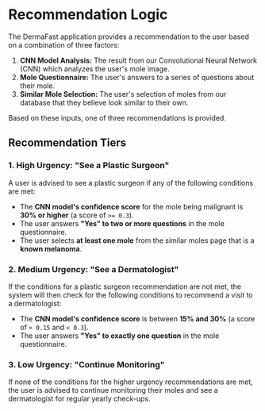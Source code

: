 # Recommendation Logic

The DermaFast application provides a recommendation to the user based on a combination of three factors:

1.  **CNN Model Analysis:** The result from our Convolutional Neural Network (CNN) which analyzes the user's mole image.
2.  **Mole Questionnaire:** The user's answers to a series of questions about their mole.
3.  **Similar Mole Selection:** The user's selection of moles from our database that they believe look similar to their own.

Based on these inputs, one of three recommendations is provided.

## Recommendation Tiers

### 1. High Urgency: "See a Plastic Surgeon"

A user is advised to see a plastic surgeon if any of the following conditions are met:

*   The **CNN model's confidence score** for the mole being malignant is **30% or higher** (a score of `>= 0.3`).
*   The user answers **"Yes" to two or more questions** in the mole questionnaire.
*   The user selects **at least one mole** from the similar moles page that is a **known melanoma**.

### 2. Medium Urgency: "See a Dermatologist"

If the conditions for a plastic surgeon recommendation are not met, the system will then check for the following conditions to recommend a visit to a dermatologist:

*   The **CNN model's confidence score** is between **15% and 30%** (a score of `> 0.15` and `< 0.3`).
*   The user answers **"Yes" to exactly one question** in the mole questionnaire.

### 3. Low Urgency: "Continue Monitoring"

If none of the conditions for the higher urgency recommendations are met, the user is advised to continue monitoring their moles and see a dermatologist for regular yearly check-ups.
